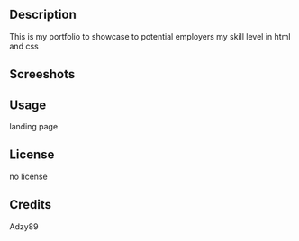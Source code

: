 ## <Portfolio>

## Description

This is my portfolio to showcase to potential employers my skill level in html and css

## Screeshots





## Usage

landing page

## License

no license

## Credits

Adzy89


